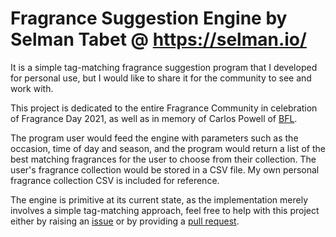 # Fragrance Suggestion Engine by Selman Tabet @ https://selman.io/
It is a simple tag-matching fragrance suggestion program that I developed for personal use, but I would like to share it for the community to see and work with.

This project is dedicated to the entire Fragrance Community in celebration of Fragrance Day 2021, as well as in memory of Carlos Powell of [BFL](https://www.youtube.com/channel/UCCKJhoBHK4Xs5zneLo5qFXg).

The program user would feed the engine with parameters such as the occasion, time of day and season, and the program would return a list of the best matching fragrances for the user to choose from their collection. The user's fragrance collection would be stored in a CSV file. My own personal fragrance collection CSV is included for reference. 

The engine is primitive at its current state, as the implementation merely involves a simple tag-matching approach, feel free to help with this project either by raising an [issue](https://github.com/selmantabet/fragrance-suggestions/issues) or by providing a [pull request](https://github.com/selmantabet/fragrance-suggestions/pulls).
